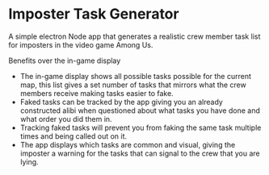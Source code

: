 # Imposter Task Generator
A simple electron Node app that generates a realistic crew member task list for imposters in the video game Among Us.

Benefits over the in-game display
- The in-game display shows all possible tasks possible for the current map, this list gives a set number of tasks that mirrors what the crew members receive making tasks easier to fake.
- Faked tasks can be tracked by the app giving you an already constructed alibi when questioned about what tasks you have done and what order you did them in.
- Tracking faked tasks will prevent you from faking the same task multiple times and being called out on it.
- The app displays which tasks are common and visual, giving the imposter a warning for the tasks that can signal to the crew that you are lying.